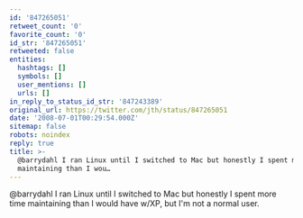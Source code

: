 ```yaml
---
id: '847265051'
retweet_count: '0'
favorite_count: '0'
id_str: '847265051'
retweeted: false
entities:
  hashtags: []
  symbols: []
  user_mentions: []
  urls: []
in_reply_to_status_id_str: '847243389'
original_url: https://twitter.com/jth/status/847265051
date: '2008-07-01T00:29:54.000Z'
sitemap: false
robots: noindex
reply: true
title: >-
  @barrydahl I ran Linux until I switched to Mac but honestly I spent more time
  maintaining than I wou…
---
```


@barrydahl I ran Linux until I switched to Mac but honestly I spent more time maintaining than I would have w/XP, but I'm not a normal user.